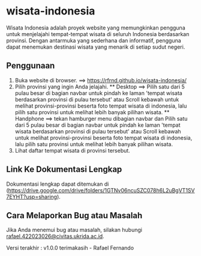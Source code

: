 # wisata-indonesia
Wisata Indonesia adalah proyek website yang memungkinkan pengguna untuk menjelajahi tempat-tempat wisata di seluruh Indonesia berdasarkan provinsi. Dengan antarmuka yang sederhana dan informatif, pengguna dapat menemukan destinasi wisata yang menarik di setiap sudut negeri.

## Penggunaan
1. Buka website di browser. ==> https://rfrnd.github.io/wisata-indonesia/
2. Pilih provinsi yang ingin Anda jelajahi.
   ** Desktop ==> Pilih satu dari 5 pulau besar di bagian navbar untuk pindah ke laman 'tempat wisata berdasarkan provinsi di pulau tersebut' atau Scroll kebawah untuk melihat provinsi-provinsi beserta foto tempat wisata di indonesia, lalu pilih satu provinsi untuk melihat lebih banyak pilihan wisata.
   ** Handphone ==> tekan hamburger menu dibagian navbar dan Pilih satu dari 5 pulau besar di bagian navbar untuk pindah ke laman 'tempat wisata berdasarkan provinsi di pulau tersebut' atau Scroll kebawah untuk melihat provinsi-provinsi beserta foto tempat wisata di indonesia, lalu pilih satu provinsi untuk melihat lebih banyak pilihan wisata.
4. Lihat daftar tempat wisata di provinsi tersebut.

## Link Ke Dokumentasi Lengkap
Dokumentasi lengkap dapat ditemukan di (https://drive.google.com/drive/folders/1GTNv06ncuSZC078h6L2uBgVT1SV7EYHT?usp=sharing).

## Cara Melaporkan Bug atau Masalah
Jika Anda menemui bug atau masalah, silakan hubungi rafael.422023026@civitas.ukrida.ac.id.

Versi terakhir : v1.0.0
terimakasih - Rafael Fernando
